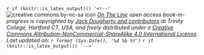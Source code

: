 `r if (knitr::is_latex_output()) '<!--'`
![creative commons by-nc-sa icon](images/cc-by-nc-sa-88x31.png) *[On The Line](http://ontheline.trincoll.edu) open access book-in-progress is copyrighted by [Jack Dougherty and contributors](authors.html) at Trinity College, Hartford CT, USA, and freely distributed under a [Creative Commons Attribution-NonCommercial-ShareAlike 4.0 International License](http://creativecommons.org/licenses/by-nc-sa/4.0/). Last updated on: `r format (Sys.Date(), '%d %b %Y')`*
`r if (knitr::is_latex_output()) '-->'`
